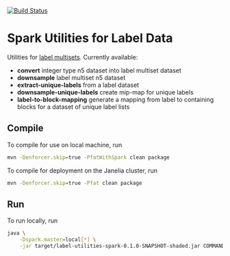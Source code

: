 [![Build Status](https://travis-ci.org/saalfeldlab/label-utilities-spark.svg?branch=master)](https://travis-ci.org/saalfeldlab/label-utilities-spark)

# Spark Utilities for Label Data

Utilities for [label multisets](https://github.com/saalfeldlab/n5-label-multisets). Currently available:
 - **convert** integer type n5 dataset into label multiset dataset
 - **downsample** label multiset n5 dataset
 - **extract-unique-labels** from a label dataset
 - **downsample-unique-labels** create mip-map for unique labels
 - **label-to-block-mapping** generate a mapping from label to containing blocks for a dataset of unique label lists

## Compile

To compile for use on local machine, run
```bash
mvn -Denforcer.skip=true -PfatWithSpark clean package
```

To compile for deployment on the Janelia cluster, run
```bash
mvn -Denforcer.skip=true -Pfat clean package
```

## Run
To run locally, run
```bash
java \
    -Dspark.master=local[*] \
    -jar target/label-utilities-spark-0.1.0-SNAPSHOT-shaded.jar COMMAND [--help/-h] [COMMAND ARG...]
```

